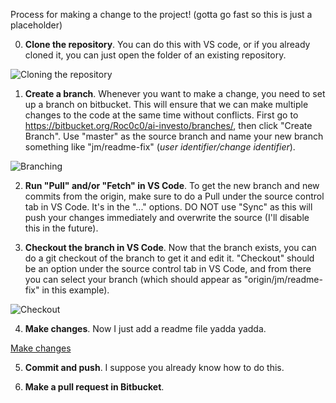 Process for making a change to the project! (gotta go fast so this is just a placeholder)

0. **Clone the repository**. You can do this with VS code, or if you already cloned it, you can just open the folder of an existing repository.

![Cloning the repository](https://i.imgur.com/s61Cdtj.png)

1. **Create a branch**. Whenever you want to make a change, you need to set up a branch on bitbucket. This will ensure that we can make multiple changes to the code at the same time without conflicts. First go to https://bitbucket.org/Roc0c0/ai-investo/branches/, then click "Create Branch". Use "master" as the source branch and name your new branch something like "jm/readme-fix" (*user identifier/change identifier*).

![Branching](https://i.imgur.com/Zhx1VbB.png)

2. **Run "Pull" and/or "Fetch" in VS Code**. To get the new branch and new commits from the origin, make sure to do a Pull under the source control tab in VS Code. It's in the "..." options. DO NOT use "Sync" as this will push your changes immediately and overwrite the source (I'll disable this in the future).

3. **Checkout the branch in VS Code**. Now that the branch exists, you can do a git checkout of the branch to get it and edit it. "Checkout" should be an option under the source control tab in VS Code, and from there you can select your branch (which should appear as "origin/jm/readme-fix" in this example).

![Checkout](https://i.imgur.com/G4gBsJR.png)

4. **Make changes**. Now I just add a readme file yadda yadda.

[Make changes](https://i.imgur.com/mU6BN5P.png)

5. **Commit and push**. I suppose you already know how to do this.

6. **Make a pull request in Bitbucket**.